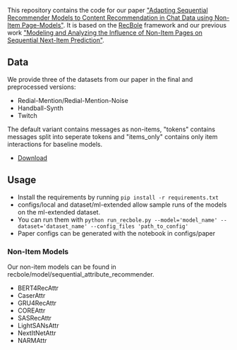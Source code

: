 This repository contains the code for our paper ["Adapting Sequential Recommender Models to Content Recommendation in Chat Data using Non-Item Page-Models"](https://github.com/LSX-UniWue/non-items-recbole/blob/kars-workshop-24/KARs_Workshop_RecSys_2024.pdf). 
It is based on the [RecBole](https://recbole.io/) framework and our previous work ["Modeling and Analyzing the Influence of Non-Item Pages on Sequential Next-Item Prediction"](https://arxiv.org/abs/2408.15953).

## Data
We provide three of the datasets from our paper in the final and preprocessed versions: 
- Redial-Mention/Redial-Mention-Noise
- Handball-Synth
- Twitch
  
The default variant contains messages as non-items, "tokens" contains messages split into seperate tokens and "items_only" contains only item interactions for baseline models.
* [Download](https://professor-x.de/data/KARS-2024/)


## Usage
* Install the requirements by running `pip install -r requirements.txt`
* configs/local and dataset/ml-extended allow sample runs of the models on the ml-extended dataset.
* You can run them with `python run_recbole.py --model='model_name' --dataset='dataset_name' --config_files 'path_to_config'`
* Paper configs can be generated with the notebook in configs/paper

### Non-Item Models
Our non-item models can be found in recbole/model/sequential_attribute_recommender.
- BERT4RecAttr
- CaserAttr
- GRU4RecAttr
- COREAttr
- SASRecAttr
- LightSANsAttr
- NextItNetAttr
- NARMAttr

